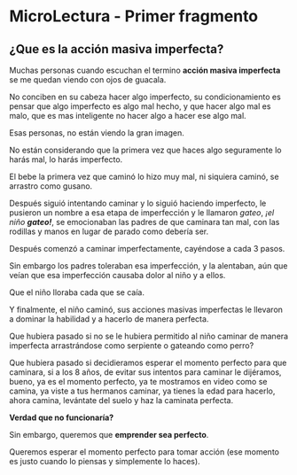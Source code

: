 # MicroLectura - Primer fragmento

## ¿Que es la acción masiva imperfecta?

Muchas personas cuando escuchan el termino **acción masiva imperfecta**
se me quedan viendo con ojos de guacala.

No conciben en su cabeza hacer algo imperfecto, su condicionamiento es
pensar que algo imperfecto es algo mal hecho, y que hacer algo mal es 
malo, que es mas inteligente no hacer algo a hacer ese algo mal.

Esas personas, no están viendo la gran imagen.

No están considerando que la primera vez que haces algo seguramente lo
harás mal, lo harás imperfecto.

El bebe la primera vez que caminó lo hizo muy mal, ni siquiera caminó,
se arrastro como gusano.

Después siguió intentando caminar y lo siguió haciendo imperfecto, le 
pusieron un nombre a esa etapa de imperfección y le llamaron *gateo*,
*¡el niño **gateo!***, se emocionaban las padres de que caminara tan mal,
con las rodillas y manos en lugar de parado como debería ser.

Después comenzó a caminar imperfectamente, cayéndose a cada 3 pasos.

Sin embargo los padres toleraban esa imperfección, y la alentaban, aún
que veían que esa imperfección causaba dolor al niño y a ellos.

Que el niño lloraba cada que se caía.

Y finalmente, el niño caminó, sus acciones masivas imperfectas le llevaron
a dominar la habilidad y a hacerlo de manera perfecta.

Que hubiera pasado si no se le hubiera permitido al niño caminar de manera
imperfecta arrastrándose como serpiente o gateando como perro?

Que hubiera pasado si decidieramos esperar el momento perfecto para que
caminara, si a los 8 años, de evitar sus intentos para caminar le dijéramos,
bueno, ya es el momento perfecto, ya te mostramos en video como se camina,
ya viste a tus hermanos caminar, ya tienes la edad para hacerlo, ahora camina,
levántate del suelo y haz la caminata perfecta.

**Verdad que no funcionaría?**

Sin embargo, queremos que **emprender sea perfecto**.

Queremos esperar el momento perfecto para tomar acción (ese momento 
es justo cuando lo piensas y simplemente lo haces).
